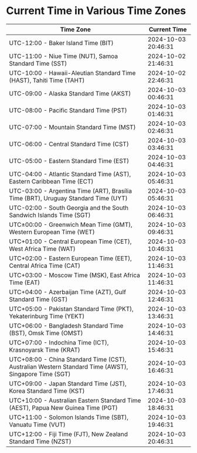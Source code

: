 # Current Time in Various Time Zones

| Time Zone | Current Time |
|-----------|--------------|
| UTC-12:00 - Baker Island Time (BIT) | 2024-10-03 20:46:31 |
| UTC-11:00 - Niue Time (NUT), Samoa Standard Time (SST) | 2024-10-02 21:46:31 |
| UTC-10:00 - Hawaii-Aleutian Standard Time (HAST), Tahiti Time (TAHT) | 2024-10-02 22:46:31 |
| UTC-09:00 - Alaska Standard Time (AKST) | 2024-10-03 00:46:31 |
| UTC-08:00 - Pacific Standard Time (PST) | 2024-10-03 01:46:31 |
| UTC-07:00 - Mountain Standard Time (MST) | 2024-10-03 02:46:31 |
| UTC-06:00 - Central Standard Time (CST) | 2024-10-03 03:46:31 |
| UTC-05:00 - Eastern Standard Time (EST) | 2024-10-03 04:46:31 |
| UTC-04:00 - Atlantic Standard Time (AST), Eastern Caribbean Time (ECT) | 2024-10-03 05:46:31 |
| UTC-03:00 - Argentina Time (ART), Brasília Time (BRT), Uruguay Standard Time (UYT) | 2024-10-03 05:46:31 |
| UTC-02:00 - South Georgia and the South Sandwich Islands Time (SGT) | 2024-10-03 06:46:31 |
| UTC±00:00 - Greenwich Mean Time (GMT), Western European Time (WET) | 2024-10-03 09:46:31 |
| UTC+01:00 - Central European Time (CET), West Africa Time (WAT) | 2024-10-03 10:46:31 |
| UTC+02:00 - Eastern European Time (EET), Central Africa Time (CAT) | 2024-10-03 11:46:31 |
| UTC+03:00 - Moscow Time (MSK), East Africa Time (EAT) | 2024-10-03 11:46:31 |
| UTC+04:00 - Azerbaijan Time (AZT), Gulf Standard Time (GST) | 2024-10-03 12:46:31 |
| UTC+05:00 - Pakistan Standard Time (PKT), Yekaterinburg Time (YEKT) | 2024-10-03 13:46:31 |
| UTC+06:00 - Bangladesh Standard Time (BST), Omsk Time (OMST) | 2024-10-03 14:46:31 |
| UTC+07:00 - Indochina Time (ICT), Krasnoyarsk Time (KRAT) | 2024-10-03 15:46:31 |
| UTC+08:00 - China Standard Time (CST), Australian Western Standard Time (AWST), Singapore Time (SGT) | 2024-10-03 16:46:31 |
| UTC+09:00 - Japan Standard Time (JST), Korea Standard Time (KST) | 2024-10-03 17:46:31 |
| UTC+10:00 - Australian Eastern Standard Time (AEST), Papua New Guinea Time (PGT) | 2024-10-03 18:46:31 |
| UTC+11:00 - Solomon Islands Time (SBT), Vanuatu Time (VUT) | 2024-10-03 19:46:31 |
| UTC+12:00 - Fiji Time (FJT), New Zealand Standard Time (NZST) | 2024-10-03 20:46:31 |
